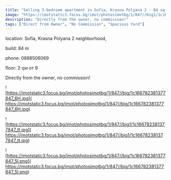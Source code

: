 ```yaml
---
title: "Selling 3-bedroom apartment in Sofia, Krasna Polyana 2 - 84 sq.m / 104462 EUR :: imot.bg advertisement"
image: "https://imotstatic3.focus.bg/imot/photosimotbg/1/847//big1/1c166782381377847_bR.jpg"
description: "Directly from the owner, no commission!"
tags: ["Direct from Owner", "No Commission", "Spacious Yard"]
---
```


location: Sofia, Krasna Polyana 2 neighborhood,

build: 84 m

phone: 0888506069

floor: 2-ри от 9

Directly from the owner, no commission!


![https://imotstatic3.focus.bg/imot/photosimotbg/1/847//big/1c166782381377847_6H.jpg]( https://imotstatic3.focus.bg/imot/photosimotbg/1/847//big/1c166782381377847_6H.jpg)


![https://imotstatic3.focus.bg/imot/photosimotbg/1/847//big1/1c166782381377847_tt.jpg]( https://imotstatic3.focus.bg/imot/photosimotbg/1/847//big1/1c166782381377847_tt.jpg)


![https://imotstatic3.focus.bg/imot/photosimotbg/1/847//big/1c166782381377847_5l.png]( https://imotstatic3.focus.bg/imot/photosimotbg/1/847//big/1c166782381377847_5l.png)


